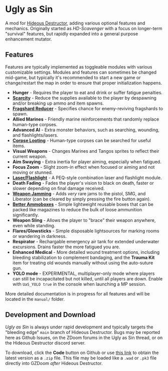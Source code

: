 # Ugly as Sin

A mod for [Hideous Destructor](https://codeberg.org/mc776/HideousDestructor), adding various optional features and mechanics. Originally started as *HD-Scavenger* with a focus on longer-term "survival" features, but rapidly expanded into a general purpose enhancement mutator.

## Features

Features are typically implemented as toggleable modules with various customizable settings. Modules and features can sometimes be changed mid-game, but typically it's recommended to start a new game or change/restart the map in order to ensure that proper initialization happens.

* **Hunger** - Requires the player to eat and drink or suffer fatigue penalties.
* [**Scarcity**](./manual/scarcity.md) - Reduce the supplies available to the player by despawning and/or breaking up ammo and item spawns.
* [**Fragshard Reducer**](./manual/fragfactor.md) - Specifies chance for enemy-reviving fragshards to spawn.
* **Allied Marines** - Friendly marine reinforcements that randomly replace human-type corpses.
* **Advanced AI** - Extra monster behaviors, such as searching, wounding, and flashlights/lasers.
* [**Corpse Looting**](./manual/looting.md) - Human-type corpses can be searched for useful items.
* **Visual Weapons** - Changes Marines and Tangos sprites to reflect their current weapon.
* **Aim Swaying** - Extra inertia for player aiming, especially when fatigued.
* **Focus Zoom** - Slight zoom-in effect when focused or aiming and not moving or stunned.
* [**Laser/Flashlight**](./manual/laserlight.md) - A PEQ-style combination laser and flashlight module.
* **Death Fading** - Fades the player's vision to black on death, faster or slower depending on final damage received.
* [**Weapon Jamming**](./manual/jamming.md) - Adds *very* rare jams to the pistol, SMG, and Liberator (can be cleared by simply pressing the fire button again).
* [**Better Ammoboxes**](./manual/ammoboxes.md) - Simple lightweight reusable boxes that can be packed like magazines to reduce the bulk of loose ammunition significantly.
* **Weapon Sling** - Allows the player to "brace" their weapon anywhere, even while standing.
* **Flares/Glowsticks** - Simple disposable lightsources for marking rooms or wandering in darkness.
* **Respirator** - Rechargable emergency air tank for extended underwater excursions. Drains faster the more fatigued you are.
* **Enhanced Medical** - More detailed wound treatment options, including bleeding stabilization to complement bandaging, and the **Trauma Kit** item for treating old wounds manually without using the auto-suture gun.
* **YOLO mode** - EXPERIMENTAL, multiplayer-only mode where players can still be incapacitated but not killed, until all players are down. Enable with `UaS_YOLO true` in the console when launching a MP session.

More detailed documentation is in progress for all features and will be located in the `manual/` folder.

## Development and Download

*Ugly as Sin* is always under rapid development and typically targets the "bleeding edge" `main` branch of Hideous Destructor. Bugs may be reported here as Github Issues, on the ZDoom forums in the Ugly as Sin thread, or on the Hideous Destructor discord server.

To download, click the **Code** button on Github or use [this link](https://github.com/caligari87/Ugly-as-Sin/archive/master.zip) to obtain the latest version as a `.zip` file. This file may be loaded like a `.wad` or `.pk3` file directly into GZDoom *after* Hideous Destructor.
